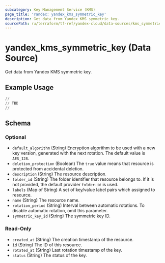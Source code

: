 ```yaml
---
subcategory: Key Management Service (KMS)
page_title: 'Yandex: yandex_kms_symmetric_key'
description: Get data from Yandex KMS symmetric key.
sourcePath: ru/terraform/tf-ref/yandex-cloud/data-sources/kms_symmetric_key.md
---
```


# yandex_kms_symmetric_key (Data Source)

Get data from Yandex KMS symmetric key.

## Example Usage

```terraform
//
// TBD
//
```

<!-- schema generated by tfplugindocs -->
## Schema

### Optional

- `default_algorithm` (String) Encryption algorithm to be used with a new key version, generated with the next rotation. The default value is `AES_128`.
- `deletion_protection` (Boolean) The `true` value means that resource is protected from accidental deletion.
- `description` (String) The resource description.
- `folder_id` (String) The folder identifier that resource belongs to. If it is not provided, the default provider `folder-id` is used.
- `labels` (Map of String) A set of key/value label pairs which assigned to resource.
- `name` (String) The resource name.
- `rotation_period` (String) Interval between automatic rotations. To disable automatic rotation, omit this parameter.
- `symmetric_key_id` (String) The symmetric key ID.

### Read-Only

- `created_at` (String) The creation timestamp of the resource.
- `id` (String) The ID of this resource.
- `rotated_at` (String) Last rotation timestamp of the key.
- `status` (String) The status of the key.
